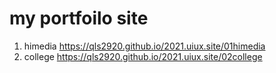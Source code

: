 # my portfoilo site
1. himedia https://qls2920.github.io/2021.uiux.site/01himedia
1. college https://qls2920.github.io/2021.uiux.site/02college
